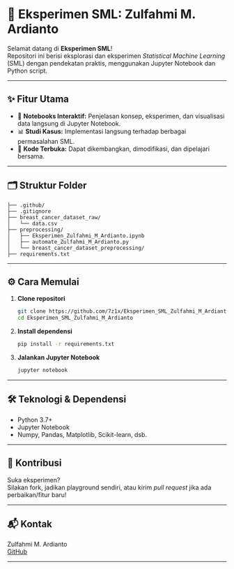 <!-- Eksperimen_SML_Zulfahmi_M_Ardianto -->
# 🚀 Eksperimen SML: Zulfahmi M. Ardianto

Selamat datang di **Eksperimen SML**!  
Repositori ini berisi eksplorasi dan eksperimen _Statistical Machine Learning_ (SML) dengan pendekatan praktis, menggunakan Jupyter Notebook dan Python script.

---

## ✨ Fitur Utama

- 📖 **Notebooks Interaktif:** Penjelasan konsep, eksperimen, dan visualisasi data langsung di Jupyter Notebook.
- 📊 **Studi Kasus:** Implementasi langsung terhadap berbagai permasalahan SML.
- 📝 **Kode Terbuka:** Dapat dikembangkan, dimodifikasi, dan dipelajari bersama.

---

## 🗂️ Struktur Folder

```
├── .github/
├── .gitignore
├── breast_cancer_dataset_raw/
│   └── data.csv
├── preprocessing/
│   ├── Eksperimen_Zulfahmi_M_Ardianto.ipynb
│   ├── automate_Zulfahmi_M_Ardianto.py
│   └── breast_cancer_dataset_preprocessing/
├── requirements.txt
```

---


## ⚙️ Cara Memulai

1. **Clone repositori**
   ```bash
   git clone https://github.com/7z1x/Eksperimen_SML_Zulfahmi_M_Ardianto.git
   cd Eksperimen_SML_Zulfahmi_M_Ardianto
   ```
2. **Install dependensi**
   ```bash
   pip install -r requirements.txt
   ```
3. **Jalankan Jupyter Notebook**
   ```bash
   jupyter notebook
   ```

---

## 🛠️ Teknologi & Dependensi

- Python 3.7+
- Jupyter Notebook
- Numpy, Pandas, Matplotlib, Scikit-learn, dsb.

---

## 🤝 Kontribusi

Suka eksperimen?  
Silakan fork, jadikan playground sendiri, atau kirim _pull request_ jika ada perbaikan/fitur baru!

---

## 📬 Kontak

Zulfahmi M. Ardianto  
[GitHub](https://github.com/7z1x)

---

